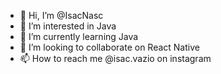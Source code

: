 - 👋 Hi, I’m @IsacNasc
- 👀 I’m interested in Java
- 🌱 I’m currently learning Java
- 💞️ I’m looking to collaborate on React Native
- 📫 How to reach me @isac.vazio on instagram

<!---
IsacNasc/IsacNasc is a ✨ special ✨ repository because its `README.md` (this file) appears on your GitHub profile.
You can click the Preview link to take a look at your changes.
--->
